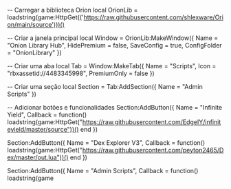 -- Carregar a biblioteca Orion
local OrionLib = loadstring(game:HttpGet(('https://raw.githubusercontent.com/shlexware/Orion/main/source')))()

-- Criar a janela principal
local Window = OrionLib:MakeWindow({
    Name = "Onion Library Hub",
    HidePremium = false,
    SaveConfig = true,
    ConfigFolder = "OnionLibrary"
})

-- Criar uma aba
local Tab = Window:MakeTab({
    Name = "Scripts",
    Icon = "rbxassetid://4483345998",
    PremiumOnly = false
})

-- Criar uma seção
local Section = Tab:AddSection({
    Name = "Admin Scripts"
})

-- Adicionar botões e funcionalidades
Section:AddButton({
    Name = "Infinite Yield",
    Callback = function()
        loadstring(game:HttpGet("https://raw.githubusercontent.com/EdgeIY/infiniteyield/master/source"))()
    end
})

Section:AddButton({
    Name = "Dex Explorer V3",
    Callback = function()
        loadstring(game:HttpGet("https://raw.githubusercontent.com/peyton2465/Dex/master/out.lua"))()
    end
})

Section:AddButton({
    Name = "Admin Scripts",
    Callback = function()
        loadstring(game
